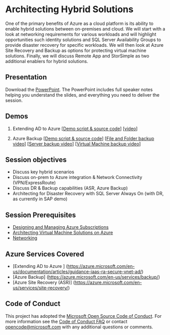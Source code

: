# Architecting Hybrid Solutions
One of the primary benefits of Azure as a cloud platform is its ability to enable hybrid solutions between on-premises and cloud.  We will start with a look at networking requirements for various workloads and will highlight opportunities such identity solutions and SQL Server Availability Groups to provide disaster recovery for specific workloads.  We will then look at Azure Site Recovery and Backup as options for protecting virtual machine solutions.  Finally, we will discuss Remote App and StorSimple as two additional enablers for hybrid solutions.

## Presentation
Download the [PowerPoint](https://github.com/GSIAzureCOE/Hybrid/blob/master/Architecting%20Hybrid%20Solutions.pptx?raw=1).
The PowerPoint includes full speaker notes helping you understand the slides, and everything you need to deliver the session.

## Demos
1. Extending AD to Azure
[[Demo script & source code](./Demo1-ExtendingADtoAzure/)]
[[video](http://azurecatgsicontent.blob.core.windows.net/architecting-hybrid-solutions/demo1_ADDS.mp4)]

2. Azure Backup
[[Demo script & source code](./Demo2-AzureBackup/)]
[[File and Folder backup video](http://azurecatgsicontent.blob.core.windows.net/architecting-hybrid-solutions/demo2_AzBackup_FilesFolders.mp4)]
[[Server backup video](http://azurecatgsicontent.blob.core.windows.net/architecting-hybrid-solutions/demo3_AzBackupServer.mp4)]
[[Virtual Machine backup video](http://azurecatgsicontent.blob.core.windows.net/architecting-hybrid-solutions/demo4_AzBackupVM.mp4)]

## Session objectives
* Discuss key hybrid scenarios
* Discuss on-prem to Azure integration & Network Connectivity (VPN/ExpressRoute) 
* Discuss DR & Backup capabilities (ASR, Azure Backup)
* Architecting for Disaster Recovery with SQL Server Always On (with DR, as currently in SAP demo)

## Session Prerequisites
* [Designing and Managing Azure Subscriptions](https://github.com/GSIAzureCOE/Designing-and-Managing-Azure-Subscriptions)
* [Architecting Virtual Machine Solutions on Azure](https://github.com/GSIAzureCOE/Virtual-Machine-Solutions)
* [Networking](https://github.com/GSIAzureCOE/Networking)

## Azure Services Covered
* [Extending AD to Azure ] (https://azure.microsoft.com/en-us/documentation/articles/guidance-iaas-ra-secure-vnet-ad/)
* [Azure Backup] (https://azure.microsoft.com/en-us/services/backup/)
* [Azure Site Recovery (ASR)] (https://azure.microsoft.com/en-us/services/site-recovery/)


## Code of Conduct

This project has adopted the [Microsoft Open Source Code of Conduct](https://opensource.microsoft.com/codeofconduct/). For more information see the [Code of Conduct FAQ](https://opensource.microsoft.com/codeofconduct/faq/) or contact [opencode@microsoft.com](mailto:opencode@microsoft.com) with any additional questions or comments.

